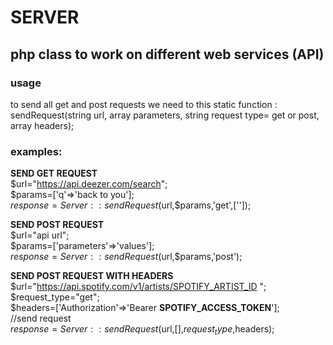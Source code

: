# SERVER
## php class to work on different web services (API)

### usage
to send all get and post requests we need to this static function : sendRequest(string url, array parameters, string request type= get or post, array headers);

 ### examples:
 
 **SEND GET REQUEST** <br />
 $url="https://api.deezer.com/search"; <br />
 $params=['q'=>'back to you']; <br />
 $response=Server::sendRequest($url,$params,'get',['']); <br />


**SEND POST REQUEST** <br />
 $url="api url"; <br />
 $params=['parameters'=>'values']; <br />
 $response=Server::sendRequest($url,$params,'post'); <br />


**SEND POST REQUEST WITH HEADERS** <br />
  $url="https://api.spotify.com/v1/artists/SPOTIFY_ARTIST_ID "; <br />
  $request_type="get"; <br />
  $headers=['Authorization'=>'Bearer **SPOTIFY_ACCESS_TOKEN**']; <br />
  //send request <br />
  $response=Server::sendRequest($url,[],$request_type,$headers); <br />
